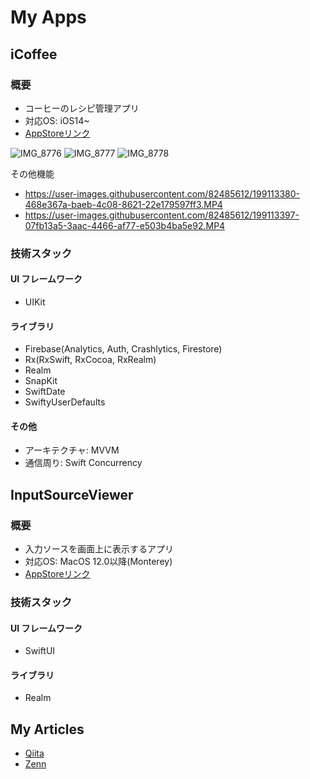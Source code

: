 # My Apps

## iCoffee
### 概要
- コーヒーのレシピ管理アプリ
- 対応OS: iOS14~
- [AppStoreリンク](https://apps.apple.com/jp/app/icoffee/id6443656133)

![IMG_8776](https://user-images.githubusercontent.com/82485612/199112399-fd68e55e-f22d-48f4-8c22-4041720219fb.PNG)
![IMG_8777](https://user-images.githubusercontent.com/82485612/199112410-6fb43699-fb92-4dcd-8a1e-87f071a77a29.PNG)
![IMG_8778](https://user-images.githubusercontent.com/82485612/199112414-3d40b248-18ac-417b-9355-845f7c764d81.PNG)

その他機能
- https://user-images.githubusercontent.com/82485612/199113380-468e367a-baeb-4c08-8621-22e179597ff3.MP4
- https://user-images.githubusercontent.com/82485612/199113397-07fb13a5-3aac-4466-af77-e503b4ba5e92.MP4




### 技術スタック
#### UI フレームワーク
- UIKit

#### ライブラリ
- Firebase(Analytics, Auth, Crashlytics, Firestore)
- Rx(RxSwift, RxCocoa, RxRealm)
- Realm
- SnapKit
- SwiftDate
- SwiftyUserDefaults

#### その他
- アーキテクチャ: MVVM
- 通信周り: Swift Concurrency

## InputSourceViewer
### 概要
- 入力ソースを画面上に表示するアプリ
- 対応OS: MacOS 12.0以降(Monterey)
- [AppStoreリンク](https://apps.apple.com/jp/app/inputsourceviewer/id1617894390?mt=12)

### 技術スタック
#### UI フレームワーク
- SwiftUI

#### ライブラリ
- Realm

## My Articles
- [Qiita](https://qiita.com/HikaruKuroda)
- [Zenn](https://zenn.dev/rururun)
